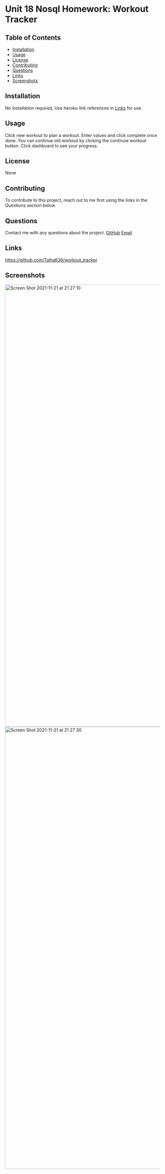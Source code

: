 # Unit 18 Nosql Homework: Workout Tracker

## Table of Contents

- [Installation](#Installation)
- [Usage](#Usage)
- [License](#License)
- [Contributing](#Contributing)
- [Questions](#Questions)
- [Links](#Links)
- [Screenshots](#Screenshots)

## Installation

No installation required, Use heroku link references in [Links](#Links) for use.

## Usage

Click new workout to plan a workout. Enter values and click complete once done.
You can continue old workout by clicking the continuw workout button.
Click dashboard to see your progress.

## License

None

## Contributing

To contribute to this project, reach out to me first using the links in the Questions section below.

## Questions

Contact me with any questions about the project.
[GitHub](https://github.com/Talha636)
[Email](mailto:mtalhalatif@hotmail.com)

## Links

https://github.com/Talha636/workout_tracker



## Screenshots
<img width="1440" alt="Screen Shot 2021-11-21 at 21 27 10" src="https://user-images.githubusercontent.com/85548877/142792173-3c678799-465a-497f-b314-d8bcac2b3c2b.png">

<img width="1440" alt="Screen Shot 2021-11-21 at 21 27 30" src="https://userimages.githubusercontent.com/85548877/142792157-f43f1ea9-ba6d-41aa-9919-e59c054182f0.png">
